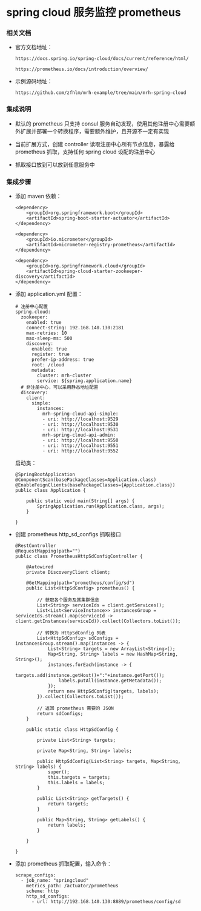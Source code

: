 
# spring cloud 服务监控 prometheus

### 相关文档

  * 官方文档地址：

        https://docs.spring.io/spring-cloud/docs/current/reference/html/

        https://prometheus.io/docs/introduction/overview/

  * 示例源码地址：

        https://github.com/zfhlm/mrh-example/tree/main/mrh-spring-cloud

### 集成说明

  * 默认的 prometheus 只支持 consul 服务自动发现，使用其他注册中心需要额外扩展并部署一个转换程序，需要额外维护，且开源不一定有实现

  * 当前扩展方式，创建 controller 读取注册中心所有节点信息，暴露给 prometheus 抓取，支持任何 spring cloud 设配的注册中心

  * 抓取接口放到可以放到任意服务中

### 集成步骤

  * 添加 maven 依赖：

        <dependency>
            <groupId>org.springframework.boot</groupId>
            <artifactId>spring-boot-starter-actuator</artifactId>
        </dependency>

        <dependency>
            <groupId>io.micrometer</groupId>
            <artifactId>micrometer-registry-prometheus</artifactId>
        </dependency>

        <dependency>
            <groupId>org.springframework.cloud</groupId>
            <artifactId>spring-cloud-starter-zookeeper-discovery</artifactId>
        </dependency>

  * 添加 application.yml 配置：

        # 注册中心配置
        spring.cloud:
          zookeeper:
            enabled: true
            connect-string: 192.168.140.130:2181
            max-retries: 10
            max-sleep-ms: 500
            discovery:
              enabled: true
              register: true
              prefer-ip-address: true
              root: /cloud
              metadata:
                cluster: mrh-cluster
                service: ${spring.application.name}
          # 非注册中心，可以采用静态地址配置
          discovery:
            client:
              simple:
                instances:
                  mrh-spring-cloud-api-simple:
                  - uri: http://localhost:9529
                  - uri: http://localhost:9530
                  - uri: http://localhost:9531
                  mrh-spring-cloud-api-admin:
                  - uri: http://localhost:9550
                  - uri: http://localhost:9551
                  - uri: http://localhost:9552
    启动类：

        @SpringBootApplication
        @ComponentScan(basePackageClasses=Application.class)
        @EnableFeignClients(basePackageClasses={Application.class})
        public class Application {

            public static void main(String[] args) {
                SpringApplication.run(Application.class, args);
            }

        }

  * 创建 prometheus http_sd_configs 抓取接口

        @RestController
        @RequestMapping(path="")
        public class PrometheusHttpSdConfigController {

            @Autowired
            private DiscoveryClient client;

            @GetMapping(path="prometheus/config/sd")
            public List<HttpSdConfig> prometheus() {

                // 获取各个服务及其集群信息
                List<String> serviceIds = client.getServices();
                List<List<ServiceInstance>> instancesGroup = serviceIds.stream().map(serviceId -> client.getInstances(serviceId)).collect(Collectors.toList());

                // 转换为 HttpSdConfig 列表
                List<HttpSdConfig> sdConfigs = instancesGroup.stream().map(instances -> {
                    List<String> targets = new ArrayList<String>();
                    Map<String, String> labels = new HashMap<String, String>();
                    instances.forEach(instance -> {
                        targets.add(instance.getHost()+":"+instance.getPort());
                        labels.putAll(instance.getMetadata());
                    });
                    return new HttpSdConfig(targets, labels);
                }).collect(Collectors.toList());

                // 返回 prometheus 需要的 JSON
                return sdConfigs;
            }

            public static class HttpSdConfig {

                private List<String> targets;

                private Map<String, String> labels;

                public HttpSdConfig(List<String> targets, Map<String, String> labels) {
                    super();
                    this.targets = targets;
                    this.labels = labels;
                }

                public List<String> getTargets() {
                    return targets;
                }

                public Map<String, String> getLabels() {
                    return labels;
                }

            }

        }

  * 添加 prometheus 抓取配置，输入命令：

        scrape_configs:
          - job_name: "springcloud"
            metrics_path: /actuator/prometheus
            scheme: http
            http_sd_configs:
              - url: http://192.168.140.130:8889/prometheus/config/sd
